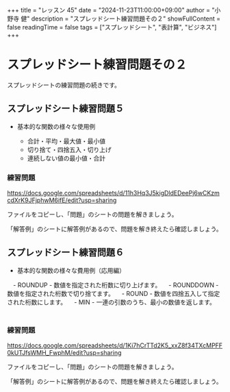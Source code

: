 +++
title = "レッスン 45"
date = "2024-11-23T11:00:00+09:00"
author = "小野寺 健"
description = "スプレッドシート練習問題その２"
showFullContent = false
readingTime = false
tags = ["スプレッドシート", "表計算", "ビジネス"]
+++
# スプレッドシート練習問題その２
スプレッドシートの練習問題の続きです。

## スプレッドシート練習問題５
- 基本的な関数の様々な使用例
	
	- 合計・平均・最大値・最小値
	- 切り捨て・四捨五入・切り上げ
	- 連続しない値の最小値・合計
	
### 練習問題

https://docs.google.com/spreadsheets/d/11h3Hq3J5kigDldEDeePj6wCKzmcdXrK9JFjphwM6ifE/edit?usp=sharing

ファイルをコピーし、「問題」のシートの問題を解きましょう。

「解答例」のシートに解答例があるので、問題を解き終えたら確認しましょう。

## スプレッドシート練習問題６
- 基本的な関数の様々な費用例（応用編）

　- ROUNDUP - 数値を指定された桁数に切り上げます。
　- ROUNDDOWN - 数値を指定された桁数で切り捨てます。
　- ROUND - 数値を四捨五入して指定された桁数にします。
　- MIN - 一連の引数のうち、最小の数値を返します。
　
### 練習問題

https://docs.google.com/spreadsheets/d/1Ki7hCrTTd2K5_xxZ8f34TXcMPFF0kUTJfsWMH_FwphM/edit?usp=sharing

ファイルをコピーし、「問題」のシートの問題を解きましょう。

「解答例」のシートに解答例があるので、問題を解き終えたら確認しましょう。

